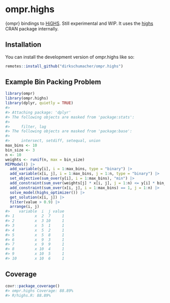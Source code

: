 
<!-- README.md is generated from README.Rmd. Please edit that file -->

# ompr.highs

<!-- badges: start -->
<!-- badges: end -->

{ompr} bindings to [HiGHS](https://highs.dev). Still experimental and
WIP. It uses the
[highs](https://cran.r-project.org/web/packages/highs/index.html) CRAN
package internally.

## Installation

You can install the development version of ompr.highs like so:

``` r
remotes::install_github("dirkschumacher/ompr.highs")
```

## Example Bin Packing Problem

``` r
library(ompr)
library(ompr.highs)
library(dplyr, quietly = TRUE)
#> 
#> Attaching package: 'dplyr'
#> The following objects are masked from 'package:stats':
#> 
#>     filter, lag
#> The following objects are masked from 'package:base':
#> 
#>     intersect, setdiff, setequal, union
max_bins <- 10
bin_size <- 3
n <- 10
weights <- runif(n, max = bin_size)
MIPModel() |>
  add_variable(y[i], i = 1:max_bins, type = "binary") |>
  add_variable(x[i, j], i = 1:max_bins, j = 1:n, type = "binary") |>
  set_objective(sum_over(y[i], i = 1:max_bins), "min") |>
  add_constraint(sum_over(weights[j] * x[i, j], j = 1:n) <= y[i] * bin_size, i = 1:max_bins) |>
  add_constraint(sum_over(x[i, j], i = 1:max_bins) == 1, j = 1:n) |>
  solve_model(highs_optimizer()) |>
  get_solution(x[i, j]) |>
  filter(value > 0.9) |>
  arrange(i, j)
#>    variable  i  j value
#> 1         x  2  7     1
#> 2         x  3 10     1
#> 3         x  5  1     1
#> 4         x  5  2     1
#> 5         x  5  8     1
#> 6         x  9  3     1
#> 7         x  9  9     1
#> 8         x 10  4     1
#> 9         x 10  5     1
#> 10        x 10  6     1
```

## Coverage

``` r
covr::package_coverage()
#> ompr.highs Coverage: 88.89%
#> R/highs.R: 88.89%
```
